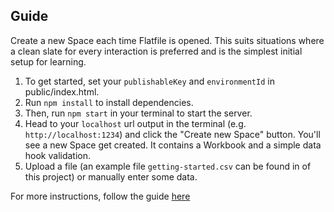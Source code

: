 ## Guide

Create a new Space each time Flatfile is opened. This suits situations where a clean slate for every interaction is preferred and is the simplest initial setup for learning.

1. To get started, set your `publishableKey` and `environmentId` in public/index.html.
2. Run `npm install` to install dependencies.
3. Then, run `npm start` in your terminal to start the server.
4. Head to your `localhost` url output in the terminal (e.g. `http://localhost:1234`) and click the "Create new Space" button. You'll see a new Space get created. It contains a Workbook and a simple data hook validation.
5. Upload a file (an example file `getting-started.csv` can be found in of this project) or manually enter some data.

For more instructions, follow the guide [here](flatfile.com/docs/guides/use-cases/embedding/javascript)
